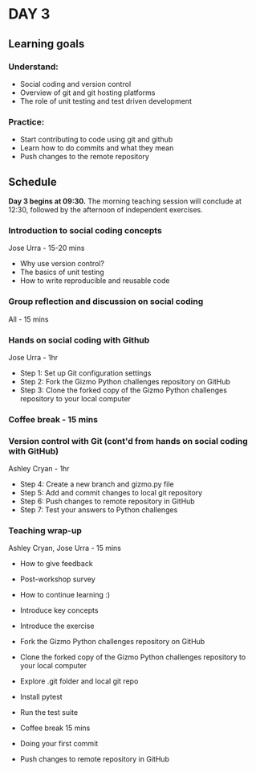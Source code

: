 # DAY 3
## Learning goals
### Understand:
- Social coding and version control
- Overview of git and git hosting platforms
- The role of unit testing and test driven development

### Practice:
- Start contributing to code using git and github
- Learn how to do commits and what they mean
- Push changes to the remote repository

## Schedule
**Day 3 begins at 09:30.** The morning teaching session will conclude at 12:30, followed by the afternoon of independent exercises.

### Introduction to social coding concepts
Jose Urra - 15-20 mins
- Why use version control?
- The basics of unit testing
- How to write reproducible and reusable code

### Group reflection and discussion on social coding
All - 15 mins

### Hands on social coding with Github 
Jose Urra - 1hr 
- Step 1: Set up Git configuration settings
- Step 2: Fork the Gizmo Python challenges repository on GitHub
- Step 3: Clone the forked copy of the Gizmo Python challenges repository to your local computer

### Coffee break - 15 mins

### Version control with Git (cont'd from hands on social coding with GitHub) 
Ashley Cryan - 1hr
- Step 4: Create a new branch and gizmo.py file
- Step 5: Add and commit changes to local git repository
- Step 6: Push changes to remote repository in GitHub
- Step 7: Test your answers to Python challenges

### Teaching wrap-up 
Ashley Cryan, Jose Urra - 15 mins
- How to give feedback
- Post-workshop survey
- How to continue learning :) 












- Introduce key concepts
- Introduce the exercise 
- Fork the Gizmo Python challenges repository on GitHub
- Clone the forked copy of the Gizmo Python challenges repository to your local computer
- Explore .git folder and local git repo


- Install pytest
- Run the test suite

-  Coffee break 15 mins

- Doing your first commit
- Push changes to remote repository in GitHub


